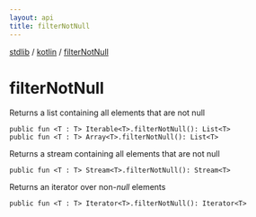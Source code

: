 ```yaml
---
layout: api
title: filterNotNull
---
```

[stdlib](../index.md) / [kotlin](index.md) / [filterNotNull](filterNotNull.md)

# filterNotNull
Returns a list containing all elements that are not null
```
public fun <T : T> Iterable<T>.filterNotNull(): List<T>
public fun <T : T> Array<T>.filterNotNull(): List<T>
```
Returns a stream containing all elements that are not null
```
public fun <T : T> Stream<T>.filterNotNull(): Stream<T>
```
Returns an iterator over non-*null* elements
```
public fun <T : T> Iterator<T>.filterNotNull(): Iterator<T>
```
